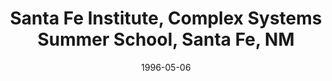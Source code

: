 ---
title: "Santa Fe Institute, Complex Systems Summer School, Santa Fe, NM"
project_id: 
date: 1996-05-06
conference_id: ""
presenters:
   - peter_bandettini
summary: "Santa Fe Institute, Complex Systems Summer School, Santa Fe, NM"
file: /assets/presentations/
filename: 
layout: presentation
---